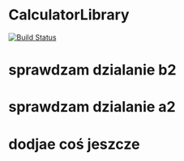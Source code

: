 # CalculatorLibrary

[![Build Status](https://travis-ci.org/Tomaszsachanowski/CalculatorLibrary.svg?branch=master)](https://travis-ci.org/Tomaszsachanowski/CalculatorLibrary)

# sprawdzam dzialanie b2
# sprawdzam dzialanie a2
# dodjae coś jeszcze
